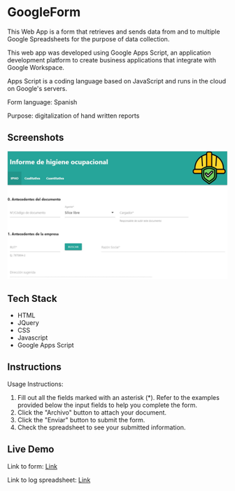 # GoogleForm

This Web App is a form that retrieves and sends data from and to multiple Google Spreadsheets for the purpose of data collection.

This web app was developed using Google Apps Script, an application development platform to create business applications that integrate with Google Workspace.

Apps Script is a coding language based on JavaScript and runs in the cloud on Google's servers.

Form language: Spanish

Purpose: digitalization of hand written reports

## Screenshots

![Screenshot 1](screenshots/Screenshot_1.jpg)

## Tech Stack

- HTML
- JQuery
- CSS
- Javascript
- Google Apps Script

## Instructions

Usage Instructions:

1. Fill out all the fields marked with an asterisk (*). Refer to the examples provided below the input fields to help you complete the form.
2. Click the "Archivo" button to attach your document.
3. Click the "Enviar" button to submit the form.
4. Check the spreadsheet to see your submitted information.

## Live Demo

Link to form: [Link](https://script.google.com/macros/s/AKfycbwx3oRPnyheYrY-U2eqnklXEgdSS7LTcNOkVFhU-2YzEVMe4Baf8okJ7Bc7hhnOIywlvA/exec)

Link to log spreadsheet: [Link](https://docs.google.com/spreadsheets/d/16mUaovFGkyrTeXZTRWIpBiLg3tscEnXv188VFxmQjaE/edit?usp=sharing)
